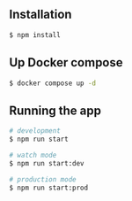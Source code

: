 ## Installation

```bash
$ npm install
```

## Up Docker compose

```bash
$ docker compose up -d
```

## Running the app

```bash
# development
$ npm run start

# watch mode
$ npm run start:dev

# production mode
$ npm run start:prod
```
